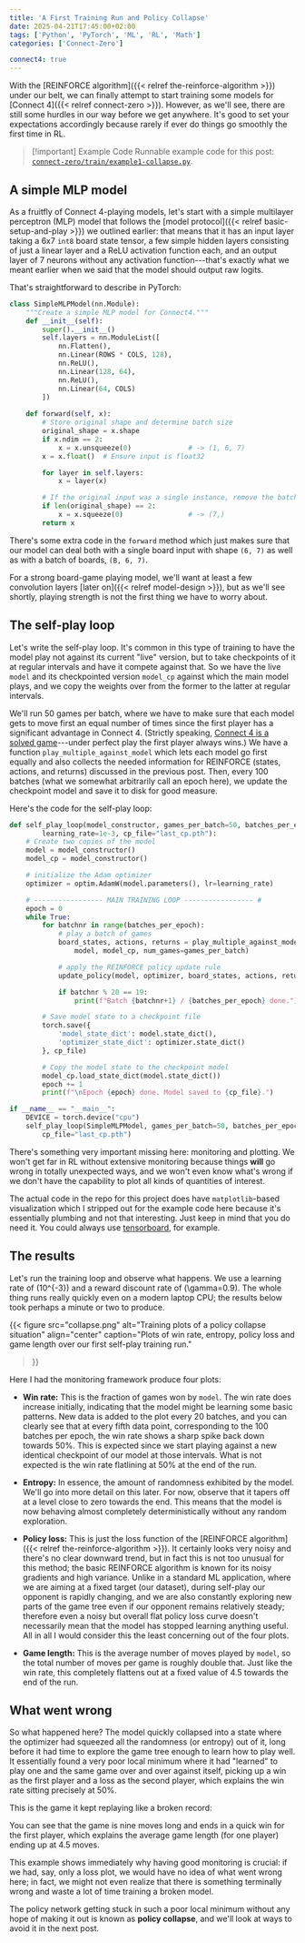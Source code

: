 ```yaml
---
title: 'A First Training Run and Policy Collapse'
date: 2025-04-21T17:45:00+02:00
tags: ['Python', 'PyTorch', 'ML', 'RL', 'Math']
categories: ['Connect-Zero']

connect4: true
---
```


With the [REINFORCE algorithm]({{< relref the-reinforce-algorithm >}}) under our belt,
we can finally attempt to start training some models for
[Connect 4]({{< relref connect-zero >}}).
However, as we'll see, there are still some hurdles in our way before we get anywhere.
It's good to set your expectations accordingly because rarely if ever do things go
smoothly the first time in RL.

> [!important] Example Code
> Runnable example code for this post:  
> [``connect-zero/train/example1-collapse.py``](https://github.com/c-f-h/connect-zero/blob/main/train/example1-collapse.py).


## A simple MLP model

As a fruitfly of Connect 4-playing models, let's start with a simple multilayer perceptron
(MLP) model that follows the [model protocol]({{< relref basic-setup-and-play >}}) we
outlined earlier: that means that it has an input layer taking a 6x7 `int8` board state
tensor, a few simple hidden layers consisting of just a linear layer and a ReLU activation
function each, and an output layer of 7 neurons without any activation function---that's
exactly what we meant earlier when we said that the model should output raw logits.

That's straightforward to describe in PyTorch:

```py
class SimpleMLPModel(nn.Module):
    """Create a simple MLP model for Connect4."""
    def __init__(self):
        super().__init__()
        self.layers = nn.ModuleList([
            nn.Flatten(),
            nn.Linear(ROWS * COLS, 128),
            nn.ReLU(),
            nn.Linear(128, 64),
            nn.ReLU(),
            nn.Linear(64, COLS)
        ])
    
    def forward(self, x):
        # Store original shape and determine batch size
        original_shape = x.shape
        if x.ndim == 2:
            x = x.unsqueeze(0)              # -> (1, 6, 7)
        x = x.float()  # Ensure input is float32

        for layer in self.layers:
            x = layer(x)

        # If the original input was a single instance, remove the batch dimension
        if len(original_shape) == 2:
            x = x.squeeze(0)                # -> (7,)
        return x
```

There's some extra code in the ``forward`` method which just makes sure that our model can
deal both with a single board input with shape ``(6, 7)`` as well as with a batch of boards,
``(B, 6, 7)``.

For a strong board-game playing model, we'll want at least a few convolution layers
[later on]({{< relref model-design >}}),
but as we'll see shortly, playing strength is not the first thing we have to worry
about.

## The self-play loop

Let's write the self-play loop. It's common in this type of training to have the
model play not against its current "live" version, but to take checkpoints of it at
regular intervals and have it compete against that.
So we have the live ``model`` and its checkpointed version ``model_cp`` against which
the main model plays, and we copy the weights over from the former to the latter at
regular intervals.

We'll run 50 games per batch, where we have to make sure that each model gets to move
first an equal number of times since the first player has a significant advantage in
Connect 4. (Strictly speaking, [Connect 4 is a solved game](https://en.wikipedia.org/wiki/Connect_Four#Mathematical_solution)---under perfect play the first player always
wins.) We have a function ``play_multiple_against_model`` which lets each model go first
equally and also collects the needed information for REINFORCE (states, actions, and
returns) discussed in the previous post.
Then, every 100 batches (what we somewhat arbitrarily call an epoch here),
we update the checkpoint model and save it to disk for good measure.

Here's the code for the self-play loop:

```py
def self_play_loop(model_constructor, games_per_batch=50, batches_per_epoch=100,
        learning_rate=1e-3, cp_file="last_cp.pth"):
    # Create two copies of the model
    model = model_constructor()
    model_cp = model_constructor()

    # initialize the Adam optimizer
    optimizer = optim.AdamW(model.parameters(), lr=learning_rate)

    # ----------------- MAIN TRAINING LOOP ----------------- #
    epoch = 0
    while True:
        for batchnr in range(batches_per_epoch):
            # play a batch of games
            board_states, actions, returns = play_multiple_against_model(
                model, model_cp, num_games=games_per_batch)

            # apply the REINFORCE policy update rule
            update_policy(model, optimizer, board_states, actions, returns)

            if batchnr % 20 == 19:
                print(f"Batch {batchnr+1} / {batches_per_epoch} done.")

        # Save model state to a checkpoint file
        torch.save({
            'model_state_dict': model.state_dict(),
            'optimizer_state_dict': optimizer.state_dict()
        }, cp_file)

        # Copy the model state to the checkpoint model
        model_cp.load_state_dict(model.state_dict())
        epoch += 1
        print(f"\nEpoch {epoch} done. Model saved to {cp_file}.")

if __name__ == "__main__":
    DEVICE = torch.device("cpu")
    self_play_loop(SimpleMLPModel, games_per_batch=50, batches_per_epoch=100,
        cp_file="last_cp.pth")

```

There's something very important missing here: monitoring and plotting.
We won't get far in RL without extensive monitoring because things
**will** go wrong in totally unexpected ways, and we won't even know what's wrong if
we don't have the capability to plot all kinds of quantities of interest.

The actual code in the repo for this project does have ``matplotlib``-based
visualization which I stripped out for the example code here because it's essentially
plumbing and not that interesting. Just keep in mind that you do need it. You could
always use [tensorboard](https://www.tensorflow.org/tensorboard), for example.

## The results

Let's run the training loop and observe what happens. We use a learning rate of
\(10^{-3}\) and a reward discount rate of \(\gamma=0.9\).
The whole thing runs really quickly even on a modern laptop CPU; the results below
took perhaps a minute or two to produce.

{{< figure src="collapse.png" alt="Training plots of a policy collapse situation"
  align="center"
  caption="Plots of win rate, entropy, policy loss and game length over our first self-play training run."
>}}

Here I had the monitoring framework produce four plots:

- **Win rate:** This is the fraction of games won by ``model``.
  The win rate does increase initially, indicating that the model might be learning some
  basic patterns. New data is added to the plot every 20 batches, and you
  can clearly see that at every fifth data point, corresponding to the 100 batches per
  epoch, the win rate shows a sharp spike back down towards 50%. This is expected since
  we start playing against a new identical checkpoint of our model at those intervals.
  What is not expected is the win rate flatlining at 50% at the end of the run.

- **Entropy:** In essence, the amount of randomness exhibited by the model. We'll go
  into more detail on this later.
  For now, observe that it tapers off at a level close to zero towards the end.
  This means that the model is now behaving almost completely deterministically
  without any random exploration.

- **Policy loss:** This is just the loss function of the [REINFORCE algorithm]({{< relref
  the-reinforce-algorithm >}}). It certainly looks very noisy and there's no clear downward
  trend, but in fact this is not too unusual for this method; the basic REINFORCE algorithm
  is known for its noisy gradients and high variance. Unlike in a standard ML application,
  where we are aiming at a fixed target (our dataset), during self-play our opponent is
  rapidly changing, and we are also constantly exploring new parts of the game tree even
  if our opponent remains relatively steady; therefore even a noisy but overall flat policy
  loss curve doesn't necessarily mean that the model has stopped learning anything useful.
  All in all I would consider this the least concerning out of the four plots.

- **Game length:** This is the average number of moves played by ``model``,
  so the total number of moves per game is roughly double that. Just like the win rate, this
  completely flattens out at a fixed value of 4.5 towards the end of the run. 


## What went wrong

So what happened here? The model quickly collapsed into a state where the optimizer had
squeezed all the randomness (or entropy) out of it, long before it had time to explore the
game tree enough to learn how to play well. It essentially found a very poor local minimum
where it had "learned" to play one and the same game over and over against itself,
picking up a win as the first player and a loss as the second player, which explains
the win rate sitting precisely at 50%.

This is the game it kept replaying like a broken record:

<div id="game-container" class="connect4-container"
    data-human="-1" data-cpu="-1"
    data-movelist="[2, 2, 3, 2, 2, 2, 5, 2, 4]">
</div>

You can see that the game is nine moves long and ends in a quick win for the first player,
which explains the average game length (for one player) ending up at 4.5 moves.

This example shows immediately why having good monitoring is crucial: if we had, say,
only a loss plot, we would have no idea of what went wrong here; in fact, we might not
even realize that there is something terminally wrong and waste a lot of time training
a broken model.

The policy network getting stuck in such a poor local minimum without any hope of making
it out is known as **policy collapse**, and we'll look at ways to avoid it in the next post.